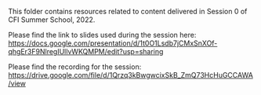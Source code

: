 This folder contains resources related to content delivered in Session 0 of CFI Summer School, 2022. 

Please find the link to slides used during the session here: https://docs.google.com/presentation/d/1t0O1Lsdb7jCMxSnXOf-qhgEr3F9NlregIUllvWKQMPM/edit?usp=sharing

Please find the recording for the session: https://drive.google.com/file/d/1Qrzq3kBwgwcixSkB_ZmQ73HcHuGCCAWA/view
